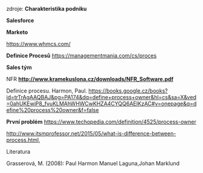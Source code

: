 zdroje:
**Charakteristika podniku**


**Salesforce**


**Marketo**

https://www.whmcs.com/



**Definice Procesů**
https://managementmania.com/cs/proces


**Sales tým**


NFR
**http://www.kramekuslona.cz/downloads/NFR_Software.pdf**

Definice procesu.
Harmon, Paul. https://books.google.cz/books?id=trTrAgAAQBAJ&pg=PA174&dq=define+process+owner&hl=cs&sa=X&ved=0ahUKEwiP8_fvuKLMAhWHWCwKHZA4CYQQ6AEIKzAC#v=onepage&q=define%20process%20owner&f=false

**První problém**
https://www.techopedia.com/definition/4525/process-owner


http://www.itsmprofessor.net/2015/05/what-is-difference-between-process.html,


Literatura


Grasserová, M. (2008): 
Paul Harmon
Manuel Laguna,Johan Marklund